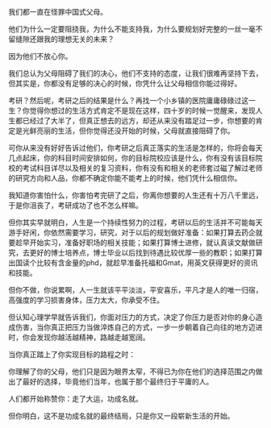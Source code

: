 我们都一直在怪罪中国式父母。

他们为什么一定要阻挠我，为什么不能支持我，为什么要规划好完整的一丝一毫不留缝隙还跟我的理想无关的未来？

因为他们不放心你。

我们总认为父母阻碍了我们的决心，他们不支持的态度，让我们很难再坚持下去，但其实是，你都没有足够的决心的时候，你凭什么让父母相信你能过得好。

考研？然后呢，考研之后的结果是什么？再找一个小乡镇的医院庸庸碌碌过这一生？你觉得你想过的生活方式肯定不是现在这样，四十岁的时候一觉醒来，发现人生都已经过了大半了，但真正想去的远方，却还从来没有踏足过一步，你想要的肯定是光鲜亮丽的生活，但你觉得还没开始的时候，父母就直接阻碍了你。

可你从来没有好好告诉过他们，你考研之后真正落实的生活是怎样的，你将会每天几点起床，你的科目时间安排如何，你的目标院校应该是什么，你有没有该目标院校的考试科目详尽以及相关的复习资料，你有没有和相关的老师套过磁了解过老师的研究方向和人品，你都不确定你能不能考上的时候，他们凭什么相信你。

我知道你害怕什么，你害怕考完研了之后，你离你想要的人生还有十万八千里远，于是你沮丧了，考研成功了也不怎么样嘛。

但你其实早就明白，人生是一个持续性努力的过程，考研以后的生活并不可能每天游手好闲，你依然需要学习，研究，对于以后的规划做好准备：如果打算去药企就要趁早开始实习，准备好职场的相关技能；如果打算博士进修，就认真读文献做研究，去更好的博士培养点，博士毕业以后找到待遇比较优厚一些的教职；如果打算出国读个比较有含金量的phd，就趁早准备托福和Gmat，用英文获得更好的资讯和技能。

但你不做，你说累啊，人一生就该平平淡淡，平安喜乐，平凡才是人的唯一归宿，高强度的学习损害身体，压力太大，你承受不住。

但认知心理学早就告诉我们，你面对压力的方式，决定了你压力是否对你的身心造成伤害，当你真正把压力当做淬炼自己的方式，一步一步朝着自己向往的地方迈进时，你会发现你越活越精神，路越走越宽阔。

当你真正踏上了你实现目标的路程之时：

你理解了你的父母，他们只是因为眼界太窄，不得已为你在他们的选择范围之内做出了最好的选择，毕竟他们当年，也属于那个最终归于平庸的人。

人们都开始称赞你：走了大运，功成名就。

但你明白，这不是功成名就的最终结局，只是你又一段崭新生活的开始。